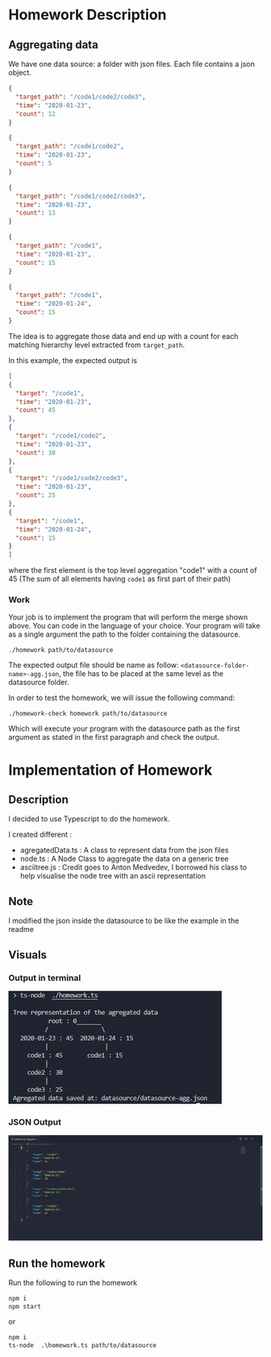 # Homework Description

## Aggregating data

We have one data source: a folder with json files. Each file contains a json object.


```json
{ 
  "target_path": "/code1/code2/code3",
  "time": "2020-01-23",
  "count": 12
}
```
```json
{ 
  "target_path": "/code1/code2",
  "time": "2020-01-23",
  "count": 5
}
```
```json
{ 
  "target_path": "/code1/code2/code3",
  "time": "2020-01-23",
  "count": 13
}
```
```json
{ 
  "target_path": "/code1",
  "time": "2020-01-23",
  "count": 15
}
```

```json
{ 
  "target_path": "/code1",
  "time": "2020-01-24",
  "count": 15
}
```


The idea is to aggregate those data and end up with a count for each matching hierarchy level extracted from `target_path`.

In this example, the expected output is
```json
[
{
  "target": "/code1",
  "time": "2020-01-23",
  "count": 45
},
{
  "target": "/code1/code2",
  "time": "2020-01-23",
  "count": 30
},
{
  "target": "/code1/code2/code3",
  "time": "2020-01-23",
  "count": 25
},
{
  "target": "/code1",
  "time": "2020-01-24",
  "count": 15
}
]
```

where the first element is the top level aggregation "code1" with a count of 45 (The sum of all elements having `code1` as first part of their path)

### Work

Your job is to implement the program that will perform the merge shown above. You can code in the language of your choice.
Your program will take as a single argument the path to the folder containing the datasource.

```
./homework path/to/datasource
```

The expected output file should be name as follow: `<datasource-folder-name>-agg.json`, the file has to be placed at the same level as the datasource folder.

In order to test the homework, we will issue the following command:

```
./homework-check homework path/to/datasource
```

Which will execute your program with the datasource path as the first argument as stated in the first paragraph and check the output.



# Implementation of Homework

## Description
I decided to use Typescript to do the homework.

I created different :

- agregatedData.ts : A class to represent data from the json files
- node.ts : A Node Class to aggregate the data on a generic tree
- asciitree.js : Credit goes to Anton Medvedev, I borrowed his class to help visualise the node tree with an ascii representation

## Note
I modified the json inside the datasource to be like the example in the readme

## Visuals

### Output in terminal
![alt text](https://github.com/AllanElleuch/code-challenge-homework-Aggregating-data/blob/master/screenshoots/run.JPG "output in a terminal with an ascii tree")

### JSON Output 
![alt text](https://github.com/AllanElleuch/code-challenge-homework-Aggregating-data/blob/master/screenshoots/output-json.JPG "formated json output")

## Run the homework
Run the following to run the homework
```
npm i
npm start
```

or

```
npm i
ts-node  .\homework.ts path/to/datasource
```


